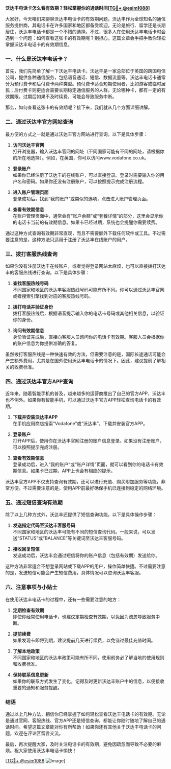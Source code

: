**沃达丰电话卡怎么看有效期？轻松掌握你的通话时间[[TG💪+ @esim1088](https://t.me/s/esim1088)]**

大家好，今天咱们来聊聊沃达丰电话卡的有效期问题。沃达丰作为全球知名的通信服务提供商，其电话卡在许多国家和地区都备受欢迎。无论是旅行、留学还是长期居住，沃达丰电话卡都是一个不错的选择。不过，很多人在使用沃达丰电话卡时会遇到一个问题：如何查看这张卡的有效期呢？别担心，这篇文章会手把手教你轻松掌握沃达丰电话卡的有效期信息。

### 一、什么是沃达丰电话卡？

首先，我们先简单了解一下沃达丰电话卡。沃达丰是一家总部位于英国的跨国电信公司，提供各种通信服务，包括语音通话、短信、数据流量等。沃达丰电话卡通常分为预付费卡和后付费卡两种类型。预付费卡适合短期使用者，比如游客或临时居民；后付费卡则更适合需要长期稳定通信服务的人群。无论哪种卡，都有一定的有效期限，过期后如果不及时续费，可能会导致服务中断。

那么，如何查看这张卡的有效期呢？接下来，我们就从几个方面详细讲解。

### 二、通过沃达丰官方网站查询

最方便的方式之一就是通过沃达丰官方网站进行查询。以下是具体步骤：

1. **访问沃达丰官网**  
   打开浏览器，输入沃达丰官网的网址（不同国家可能有不同的网址，请根据你的所在地选择）。例如，在英国，你可以访问www.vodafone.co.uk。

2. **登录账户**  
   如果你已经注册了沃达丰的在线账户，可以直接登录。登录时需要输入你的用户名和密码。如果你还没有注册账户，可以按照提示完成注册流程。

3. **进入账户管理页面**  
   登录成功后，找到“我的账户”或类似的选项，点击进入账户管理页面。

4. **查看有效期信息**  
   在账户管理页面中，通常会有“账户余额”或“套餐详情”的部分，这里会显示你的电话卡当前的有效期信息。如果卡已经过期，系统也会提醒你需要续费。

通过这种方式查询有效期非常直观，而且不需要额外下载任何软件或工具。不过需要注意的是，这种方法只适用于注册了沃达丰在线账户的用户。

### 三、拨打客服热线查询

如果你没有注册沃达丰在线账户，或者觉得登录网站太麻烦，也可以直接拨打沃达丰的客服热线进行查询。以下是具体步骤：

1. **查找客服热线号码**  
   不同国家和地区的沃达丰客服热线号码可能有所不同。你可以通过沃达丰官网或者搜索引擎找到对应的客服热线号码。

2. **拨打电话并验证身份**  
   拨打客服热线后，根据语音提示输入你的电话卡号码或其他相关信息，以验证你的身份。

3. **询问有效期信息**  
   身份验证完成后，直接向客服人员询问你的电话卡有效期。客服人员会根据你的账户信息为你提供准确的答复。

虽然拨打客服热线是一种快速有效的方法，但需要注意的是，国际长途通话可能会产生额外费用，尤其是在国外使用沃达丰电话卡的情况下。因此，建议提前了解相关的收费标准。

### 四、通过沃达丰官方APP查询

近年来，随着智能手机的普及，越来越多的运营商推出了自己的官方APP，沃达丰也不例外。如果你有智能手机，可以通过沃达丰官方APP轻松查询电话卡的有效期。

1. **下载并安装沃达丰APP**  
   在手机应用商店搜索“Vodafone”或“沃达丰”，下载并安装官方APP。

2. **登录账户**  
   打开APP后，使用你在沃达丰官网注册的账户信息登录。如果没有注册账户，可以按照提示完成注册。

3. **查看有效期信息**  
   登录成功后，进入“我的账户”或“账户详情”页面，就可以看到你的电话卡有效期信息。如果卡已过期，APP上也会有相应的提示。

沃达丰官方APP不仅支持查询有效期，还可以进行充值、购买附加服务等功能，非常方便。不过需要注意的是，使用APP前最好确保手机已连接到稳定的网络环境。

### 五、通过短信查询有效期

除了以上几种方式外，沃达丰还提供了短信查询功能。以下是具体操作步骤：

1. **发送指定代码至沃达丰客服号码**  
   不同国家和地区的沃达丰可能有不同的短信查询代码。一般来说，可以发送“STATUS”或“BALANCE”等关键词至沃达丰客服号码。

2. **接收回复短信**  
   发送成功后，沃达丰会通过短信将你的账户信息（包括有效期）发送给你。

这种方法非常适合不想登录网站或下载APP的用户，操作简单快捷。不过需要注意的是，发送短信可能会产生短信费用，具体情况可以咨询沃达丰客服。

### 六、注意事项与小贴士

在使用沃达丰电话卡的过程中，还有一些需要注意的地方：

1. **定期检查有效期**  
   即使你经常使用电话卡，也建议定期检查有效期，以免因为疏忽导致服务中断。

2. **提前续费**  
   如果发现卡即将到期，建议提前几天进行续费，以免错过最佳充值时间。

3. **了解本地政策**  
   不同国家和地区的沃达丰政策可能有所不同，使用前务必了解当地的使用规则和收费标准。

4. **保持联系信息更新**  
   如果你的联系方式发生了变化，记得及时更新沃达丰账户中的信息，以便接收重要的通知和服务提醒。

### 结语

通过以上几种方法，相信你已经掌握了如何轻松查看沃达丰电话卡的有效期。无论是通过官网、客服热线、官方APP还是短信查询，都能让你随时随地了解自己的通话时间。希望这篇文章能对你有所帮助！如果你还有其他关于沃达丰电话卡的问题，欢迎在评论区留言交流。

最后，再次提醒大家，及时关注电话卡的有效期，避免因疏忽而导致不必要的麻烦。祝大家使用沃达丰电话卡愉快！

[[TG💪+ @esim1088](https://t.me/s/esim1088) ![Image](https://i.postimg.cc/4NQfJmqS/Snipaste-2025-05-13-00-14-12.png)]
